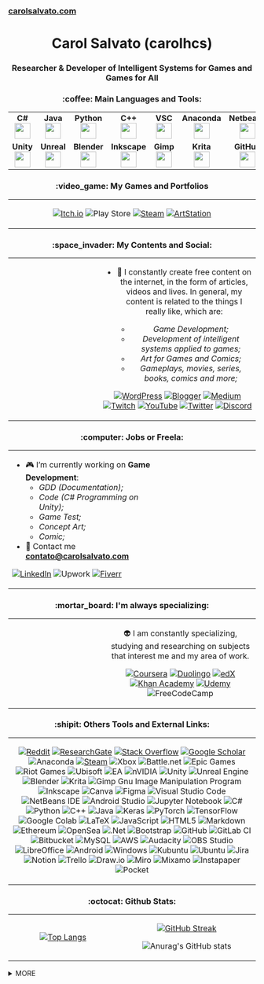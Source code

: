 ### [carolsalvato.com](https://carolsalvato.com)
<h1 align="center">Carol Salvato (carolhcs) </h1>
<h3 align="center">Researcher & Developer of Intelligent Systems for Games and Games for All</h3>

<!-- ----------------------------------------------------------------------------------------------------------------------------- -->

<h3 align="center">:coffee: Main Languages and Tools:</h3>

<table width="320px" align="center">
    <tbody>
        <tr valign="top">
            <td width="80px" align="center">
            <span><strong>C#</strong></span><br>
            <img height="32px" src="https://cdn.jsdelivr.net/gh/devicons/devicon/icons/csharp/csharp-original.svg">
            </td>
            <td width="80px" align="center">
            <span><strong>Java</strong></span><br>
            <img height="32" src="https://cdn.jsdelivr.net/gh/devicons/devicon/icons/java/java-original.svg">
            </td>
            <td width="80px" align="center">
            <span><strong>Python</strong></span><br>
            <img height="32" src="https://cdn.jsdelivr.net/gh/devicons/devicon/icons/python/python-original.svg">
            </td>
            <td width="80px" align="center">
            <span><strong>C++</strong></span><br>
            <img height="32px" src="https://cdn.jsdelivr.net/gh/devicons/devicon/icons/cplusplus/cplusplus-original.svg">
            </td>
	    <td width="80px" align="center">
            <span><strong>VSC</strong></span><br>
            <img height="32px" src="https://cdn.jsdelivr.net/gh/devicons/devicon/icons/vscode/vscode-original.svg">
	    </td>
	    <td width="80px" align="center">
            <span><strong>Anaconda</strong></span><br>
            <img height="32px" src="https://cdn.jsdelivr.net/gh/devicons/devicon/icons/anaconda/anaconda-original.svg">
	    </td>
	    <td width="80px" align="center">
            <span><strong>Netbeans</strong></span><br>
            <img height="32px" src="https://upload.wikimedia.org/wikipedia/commons/9/98/Apache_NetBeans_Logo.svg">
	    </td>
        </tr>
        <tr valign="top">
            <td width="80px" align="center">
            <span><strong>Unity</strong></span><br>
            <img height="32px" src="https://cdn.jsdelivr.net/gh/devicons/devicon/icons/unity/unity-original.svg">
            </td>
            <td width="80px" align="center">
            <span><strong>Unreal</strong></span><br>
            <img height="32px" src="https://cdn.jsdelivr.net/gh/devicons/devicon/icons/unrealengine/unrealengine-original.svg">
            </td>
            <td width="80px" align="center">
            <span><strong>Blender</strong></span><br>
            <img height="32px" src="https://cdn.jsdelivr.net/gh/devicons/devicon/icons/blender/blender-original.svg">
	    </td>
	    <td width="80px" align="center">
            <span><strong>Inkscape</strong></span><br>
            <img height="32px" src="https://cdn.jsdelivr.net/gh/devicons/devicon/icons/inkscape/inkscape-original.svg">
            </td>
            <td width="80px" align="center">
            <span><strong>Gimp</strong></span><br>
            <img height="32px" src="https://cdn.jsdelivr.net/gh/devicons/devicon/icons/gimp/gimp-original.svg">
            </td>
	    <td width="80px" align="center">
            <span><strong>Krita</strong></span><br>
            <img height="32px" src="https://upload.wikimedia.org/wikipedia/commons/6/63/Krita_Application_Logo.svg">
	    </td>
	    <td width="80px" align="center">
            <span><strong>GitHub</strong></span><br>
            <img height="32px" src="https://cdn.jsdelivr.net/gh/devicons/devicon/icons/github/github-original.svg">
	    </td>
        </tr>
    </tbody>
</table>

<!-- ----------------------------------------------------------------------------------------------------------------------------- -->

<h3 align="center">:video_game: My Games and Portfolios</h3>
<table width="500px" align="center">
<tbody>
<tr>
<td width="900px" align="center">

[![Itch.io](https://img.shields.io/badge/Itch-%23FF0B34.svg?style=for-the-badge&logo=Itch.io&logoColor=white)](https://carolsalvato.itch.io/)
![Play Store](https://img.shields.io/badge/Google_Play-414141?style=for-the-badge&logo=google-play&logoColor=white)
[![Steam](https://img.shields.io/badge/steam-%23000000.svg?style=for-the-badge&logo=steam&logoColor=white)](https://steamcommunity.com/id/carolhcs/)
[![ArtStation](https://img.shields.io/badge/ArtStation-13AFF0.svg?style=for-the-badge&logo=ArtStation&logoColor=white)](https://carolsalvato.artstation.com/)

</td>
</tr>
<tbody>
</table>

<!-- ----------------------------------------------------------------------------------------------------------------------------- -->
<!-- https://github.com/Ileriayo/markdown-badges  ou https://home.aveek.io/GitHub-Profile-Badges/-->

<h3 align="center">:space_invader: My Contents and Social:</h3>
<table width="500px" align="center">
<tbody>
<tr>
<td width="400px" align="center">

</td>
<td width="500px" align="center">

- :octopus: I constantly create free content on the internet, in the form of articles, videos and lives. In general, my content is related to the things I really like, which are:

  - *Game Development;*
  - *Development of intelligent systems applied to games;*
  - *Art for Games and Comics;*
  - *Gameplays, movies, series, books, comics and more;*

[![WordPress](https://img.shields.io/badge/CarolSalvato-%23117AC9.svg?style=for-the-badge&logo=WordPress&logoColor=white)](https://carolsalvato.com/)
[![Blogger](https://img.shields.io/badge/Blogger-FF5722?style=for-the-badge&logo=blogger&logoColor=white)](https://algamecode.blogspot.com/)
[![Medium](https://img.shields.io/badge/Medium-12100E?style=for-the-badge&logo=medium&logoColor=white)](https://medium.com/@carolhcs)
[![Twitch](https://img.shields.io/badge/Twitch-%239146FF.svg?style=for-the-badge&logo=Twitch&logoColor=white)](https://www.twitch.tv/carolsalvato)
[![YouTube](https://img.shields.io/badge/YouTube-%23FF0000.svg?style=for-the-badge&logo=YouTube&logoColor=white)](https://www.youtube.com/channel/UCvQvcK1CaBJULBCEUYoUyLA)
[![Twitter](https://img.shields.io/badge/Twitter-%231DA1F2.svg?style=for-the-badge&logo=Twitter&logoColor=white)](https://twitter.com/carol_HCS)
[![Discord](https://img.shields.io/badge/CarolSalvato-%237289DA.svg?style=for-the-badge&logo=discord&logoColor=white)](https://discord.gg/ZCxeZbaZCF)

</td>
</tr>
<tbody>
</table>


<!-- ----------------------------------------------------------------------------------------------------------------------------- -->

<h3 align="center">:computer: Jobs or Freela:</h3>
<table width="500px" align="center">
<tbody>
<tr>
<td width="400px">

- :video_game: I’m currently working on **Game Development**:
  - *GDD (Documentation);*
  - *Code (C# Programming on Unity);*
  - *Game Test;*
  - *Concept Art;*
  - *Comic;*
- :e-mail: Contact me **[contato@carolsalvato.com](https://algamecode.blogspot.com/)**

[![LinkedIn](https://img.shields.io/badge/linkedin-%230077B5.svg?style=for-the-badge&logo=linkedin&logoColor=white)](https://www.linkedin.com/in/h%C3%A9llen-caroline-salvato-23702191/)
![Upwork](https://img.shields.io/badge/UpWork-6FDA44?style=for-the-badge&logo=Upwork&logoColor=white)
[![Fiverr](https://img.shields.io/badge/fiverr-1DBF73?style=for-the-badge&logo=fiverr&logoColor=white)](https://br.fiverr.com/carolhcs)

</td>

<td width="500px" align="center">

</td>

</tr>
<tbody>
</table>

<!-- ------------------------------------------------------------------------------------------------------------------------------------------------- -->

<h3 align="center">:mortar_board: I'm always specializing:</h3>
<table width="500px" align="center">
<tbody>
<tr>
<td width="400px" align="center">

</td>
<td width="500px" align="center">

:alien: I am constantly specializing, studying and researching on subjects that interest me and my area of work.

[![Coursera](https://img.shields.io/badge/Coursera-%230056D2.svg?style=for-the-badge&logo=Coursera&logoColor=white)](https://www.coursera.org/user/cd9b5d4d4de4cb9f348e6d485bdaeb9b)
[![Duolingo](https://img.shields.io/badge/Duolingo-%234DC730.svg?style=for-the-badge&logo=Duolingo&logoColor=white)](https://www.duolingo.com/profile/carolhcs)
[![edX](https://img.shields.io/badge/edX-%2302262B.svg?style=for-the-badge&logo=edX&logoColor=white)](https://profile.edx.org/u/carolhcs)
[![Khan Academy](https://img.shields.io/badge/KhanAcademy-%2314BF96.svg?style=for-the-badge&logo=KhanAcademy&logoColor=white)](http://www.khanacademy.org/profile/carolhcs)
[![Udemy](https://img.shields.io/badge/Udemy-A435F0?style=for-the-badge&logo=Udemy&logoColor=white)](https://www.udemy.com/user/hellen-caroline-salvato/)
![FreeCodeCamp](https://img.shields.io/badge/Freecodecamp-%23123.svg?&style=for-the-badge&logo=freecodecamp&logoColor=green)

</td>
</tr>
<tbody>
</table>


<!-- ----------------------------------------------------------------------------------------------------------------------------- -->
<!-- https://github.com/Ileriayo/markdown-badges  ou https://home.aveek.io/GitHub-Profile-Badges/-->

<h3 align="center">:shipit: Others Tools and External Links:</h3>
<table width="500px" align="center">
<tbody>
<tr>
<td width="900px" align="center">

[![Reddit](https://img.shields.io/badge/Reddit-%23FF4500.svg?style=for-the-badge&logo=Reddit&logoColor=white)](https://www.reddit.com/user/carolhcs0)
[![ResearchGate](https://img.shields.io/badge/ResearchGate-00CCBB?style=for-the-badge&logo=ResearchGate&logoColor=white)](https://www.researchgate.net/profile/Hellen-Caroline-Salvato)
[![Stack Overflow](https://img.shields.io/badge/-Stackoverflow-FE7A16?style=for-the-badge&logo=stack-overflow&logoColor=white)](https://stackoverflow.com/users/10236383/carolhcs)
[![Google Scholar](https://img.shields.io/badge/Google%20Scholar-4285F4.svg?style=for-the-badge&logo=Google-Scholar&logoColor=white)](https://scholar.google.com.br/citations?user=3BWvD3oAAAAJ&hl=pt-BR)
![Anaconda](https://img.shields.io/badge/Anaconda-%2344A833.svg?style=for-the-badge&logo=anaconda&logoColor=white)
[![Steam](https://img.shields.io/badge/steam-%23000000.svg?style=for-the-badge&logo=steam&logoColor=white)](https://steamcommunity.com/id/carolhcs/)
![Xbox](https://img.shields.io/badge/xbox-%23107C10.svg?style=for-the-badge&logo=xbox&logoColor=white)
![Battle.net](https://img.shields.io/badge/battle.net-%2300AEFF.svg?style=for-the-badge&logo=battle.net&logoColor=white)
![Epic Games](https://img.shields.io/badge/epicgames-%23313131.svg?style=for-the-badge&logo=epicgames&logoColor=white)
![Riot Games](https://img.shields.io/badge/riotgames-D32936.svg?style=for-the-badge&logo=riotgames&logoColor=white)
![Ubisoft](https://img.shields.io/badge/Ubisoft-%23F5F5F5.svg?style=for-the-badge&logo=Ubisoft&logoColor=black)
![EA](https://img.shields.io/badge/ea-%23000000.svg?style=for-the-badge&logo=ea&logoColor=white)
![nVIDIA](https://img.shields.io/badge/nVIDIA-%2376B900.svg?style=for-the-badge&logo=nVIDIA&logoColor=white)
![Unity](https://img.shields.io/badge/unity-%23000000.svg?style=for-the-badge&logo=unity&logoColor=white)
![Unreal Engine](https://img.shields.io/badge/unrealengine-%23313131.svg?style=for-the-badge&logo=unrealengine&logoColor=white)
![Blender](https://img.shields.io/badge/blender-%23F5792A.svg?style=for-the-badge&logo=blender&logoColor=white)
![Krita](https://img.shields.io/badge/Krita-203759?style=for-the-badge&logo=krita&logoColor=EEF37B)
![Gimp Gnu Image Manipulation Program](https://img.shields.io/badge/Gimp-657D8B?style=for-the-badge&logo=gimp&logoColor=FFFFFF)
![Inkscape](https://img.shields.io/badge/Inkscape-e0e0e0?style=for-the-badge&logo=inkscape&logoColor=080A13)
![Canva](https://img.shields.io/badge/Canva-%2300C4CC.svg?style=for-the-badge&logo=Canva&logoColor=white)
![Figma](https://img.shields.io/badge/figma-%23F24E1E.svg?style=for-the-badge&logo=figma&logoColor=white)
![Visual Studio Code](https://img.shields.io/badge/Visual%20Studio%20Code-0078d7.svg?style=for-the-badge&logo=visual-studio-code&logoColor=white)
![NetBeans IDE](https://img.shields.io/badge/NetBeansIDE-1B6AC6.svg?style=for-the-badge&logo=apache-netbeans-ide&logoColor=white)
![Android Studio](https://img.shields.io/badge/Android%20Studio-3DDC84.svg?style=for-the-badge&logo=android-studio&logoColor=white)
![Jupyter Notebook](https://img.shields.io/badge/jupyter-%23FA0F00.svg?style=for-the-badge&logo=jupyter&logoColor=white)
![C#](https://img.shields.io/badge/c%23-%23239120.svg?style=for-the-badge&logo=c-sharp&logoColor=white)	
![Python](https://img.shields.io/badge/python-3670A0?style=for-the-badge&logo=python&logoColor=ffdd54)
![C++](https://img.shields.io/badge/c++-%2300599C.svg?style=for-the-badge&logo=c%2B%2B&logoColor=white)
![Java](https://img.shields.io/badge/java-%23ED8B00.svg?style=for-the-badge&logo=java&logoColor=white)
![Keras](https://img.shields.io/badge/Keras-%23D00000.svg?style=for-the-badge&logo=Keras&logoColor=white)
![PyTorch](https://img.shields.io/badge/PyTorch-%23EE4C2C.svg?style=for-the-badge&logo=PyTorch&logoColor=white)
![TensorFlow](https://img.shields.io/badge/TensorFlow-%23FF6F00.svg?style=for-the-badge&logo=TensorFlow&logoColor=white)
![Google Colab](https://img.shields.io/badge/Google%20Colab-F9AB00.svg?style=for-the-badge&logo=Google-Colab&logoColor=white)
![LaTeX](https://img.shields.io/badge/latex-%23008080.svg?style=for-the-badge&logo=latex&logoColor=white)
![JavaScript](https://img.shields.io/badge/javascript-%23323330.svg?style=for-the-badge&logo=javascript&logoColor=%23F7DF1E)
![HTML5](https://img.shields.io/badge/html5-%23E34F26.svg?style=for-the-badge&logo=html5&logoColor=white)
![Markdown](https://img.shields.io/badge/markdown-%23000000.svg?style=for-the-badge&logo=markdown&logoColor=white)
![Ethereum](https://img.shields.io/badge/Ethereum-3C3C3D?style=for-the-badge&logo=Ethereum&logoColor=white)
![OpenSea](https://img.shields.io/badge/OpenSea-%232081E2.svg?style=for-the-badge&logo=opensea&logoColor=white)
![.Net](https://img.shields.io/badge/.NET-5C2D91?style=for-the-badge&logo=.net&logoColor=white)
![Bootstrap](https://img.shields.io/badge/bootstrap-%23563D7C.svg?style=for-the-badge&logo=bootstrap&logoColor=white)
![GitHub](https://img.shields.io/badge/github-%23121011.svg?style=for-the-badge&logo=github&logoColor=white)
![GitLab CI](https://img.shields.io/badge/gitlab%20ci-%23181717.svg?style=for-the-badge&logo=gitlab&logoColor=white)
![Bitbucket](https://img.shields.io/badge/bitbucket-%230047B3.svg?style=for-the-badge&logo=bitbucket&logoColor=white)
![MySQL](https://img.shields.io/badge/mysql-%2300f.svg?style=for-the-badge&logo=mysql&logoColor=white)
![AWS](https://img.shields.io/badge/AWS-%23FF9900.svg?style=for-the-badge&logo=amazon-aws&logoColor=white)
![Audacity](https://img.shields.io/badge/Audacity-0000CC?style=for-the-badge&logo=audacity&logoColor=white)
![OBS Studio](https://img.shields.io/badge/OBS%20Studio-302E31.svg?style=for-the-badge&logo=OBS-Studio&logoColor=white)
![LibreOffice](https://img.shields.io/badge/LibreOffice-%2318A303?style=for-the-badge&logo=LibreOffice&logoColor=white)
![Android](https://img.shields.io/badge/Android-3DDC84?style=for-the-badge&logo=android&logoColor=white)
![Windows](https://img.shields.io/badge/Windows-0078D6?style=for-the-badge&logo=windows&logoColor=white)
![Kubuntu](https://img.shields.io/badge/-KUbuntu-%230079C1?style=for-the-badge&logo=kubuntu&logoColor=white)
![Ubuntu](https://img.shields.io/badge/Ubuntu-E95420?style=for-the-badge&logo=ubuntu&logoColor=white)
![Jira](https://img.shields.io/badge/jira-%230A0FFF.svg?style=for-the-badge&logo=jira&logoColor=white)
![Notion](https://img.shields.io/badge/Notion-%23000000.svg?style=for-the-badge&logo=notion&logoColor=white)
![Trello](https://img.shields.io/badge/Trello-%23026AA7.svg?style=for-the-badge&logo=Trello&logoColor=white)
![Draw.io](https://img.shields.io/badge/draw.io-F08705.svg?style=for-the-badge&logo=diagramsdotnet&logoColor=white)
![Miro](https://img.shields.io/badge/Miro-050038.svg?style=for-the-badge&logo=Miro&logoColor=white)
![Mixamo](https://img.shields.io/badge/Mixamo-FF0000.svg?style=for-the-badge&logo=Adobe&logoColor=white)
![Instapaper](https://img.shields.io/badge/Instapaper-1F1F1F.svg?style=for-the-badge&logo=Instapaper&logoColor=white)
![Pocket](https://img.shields.io/badge/Pocket-EF3F56.svg?style=for-the-badge&logo=Pocket&logoColor=white)
	
</td>
</tr>
<tbody>
</table>

<!-- ----------------------------------------------------------------------------------------------------------------------------- -->

<h3 align="center">:octocat: Github Stats:</h3>
<table width="900px" align="center">
<tbody>
<tr>
<td width="400px" align="center">

[![Top Langs](https://github-readme-stats.vercel.app/api/top-langs/?username=carolhcs&langs_count=10&theme=midnight-purple)](https://github.com/anuraghazra/github-readme-stats)

</td>

<td width="500px" align="center">
			
[![GitHub Streak](https://github-readme-streak-stats.herokuapp.com?user=carolhcs&theme=midnight-purple)](https://git.io/streak-stats)
			
![Anurag's GitHub stats](https://github-readme-stats.vercel.app/api?username=carolhcs&theme=midnight-purple&show_icons=true)
			
</td>
</tr>
<tbody>
</table>

<!-- ----------------------------------------------------------------------------------------------------------------------------- -->

<details><summary>MORE</summary>
<h3 align="left">Connect with me:</h3>
<p>
<p align="left">
<a href="https://twitter.com/carol_hcs" target="blank"><img align="center" src="https://cdn.jsdelivr.net/npm/simple-icons@3.0.1/icons/twitter.svg" alt="carol_hcs" height="30" width="40" /></a>
<a href="https://linkedin.com/in/héllen-caroline-salvato-23702191" target="blank"><img align="center" src="https://cdn.jsdelivr.net/npm/simple-icons@3.0.1/icons/linkedin.svg" alt="héllen-caroline-salvato-23702191" height="30" width="40" /></a>
<a href="https://fb.com/algamecode" target="blank"><img align="center" src="https://cdn.jsdelivr.net/npm/simple-icons@3.0.1/icons/facebook.svg" alt="algamecode" height="30" width="40" /></a>
<a href="https://instagram.com/carol.hcs" target="blank"><img align="center" src="https://cdn.jsdelivr.net/npm/simple-icons@3.0.1/icons/instagram.svg" alt="carol.hcs" height="30" width="40" /></a>
<a href="https://medium.com/@carolhcs" target="blank"><img align="center" src="https://cdn.jsdelivr.net/npm/simple-icons@3.0.1/icons/medium.svg" alt="@carolhcs" height="30" width="40" /></a>
<a href="https://www.youtube.com/channel/UCvQvcK1CaBJULBCEUYoUyLA" target="blank"><img align="center" src="https://cdn.jsdelivr.net/npm/simple-icons@3.0.1/icons/youtube.svg" alt="carol salvato" height="30" width="40" /></a>
</p>
<h3 align="left">Credits and References:</h3>
<p>

[Awesome GitHub Profile README](https://github.com/abhisheknaiidu/awesome-github-profile-readme)

[Emojis](https://gist.github.com/rxaviers/7360908)

[Badges](https://github.com/Ileriayo/markdown-badges)

[Badges](https://home.aveek.io/GitHub-Profile-Badges/)

[Sintaxe básica de escrita e formatação no GitHub](https://docs.github.com/pt/get-started/writing-on-github/getting-started-with-writing-and-formatting-on-github/basic-writing-and-formatting-syntax)

</p>
</p>
</details>



<!-- 
<p align="left"> <a href="https://github.com/ryo-ma/github-profile-trophy"><img src="https://github-profile-trophy.vercel.app/?username=carolhcs" alt="carolhcs" /></a> </p> -->
<!--
<a href="https://developer.android.com" target="_blank"> <img src="https://raw.githubusercontent.com/devicons/devicon/master/icons/android/android-original.svg" alt="android" width="40" height="40"/> </a>
<a href="https://www.w3schools.com/cpp/" target="_blank"> <img src="https://raw.githubusercontent.com/devicons/devicon/master/icons/cplusplus/cplusplus-original.svg" alt="cplusplus" width="40" height="40"/> </a>
<a href="https://www.w3schools.com/css/" target="_blank"> <img src="https://raw.githubusercontent.com/devicons/devicon/master/icons/css3/css3-original.svg" alt="css3" width="40" height="40"/> </a> 
<a href="https://www.w3.org/html/" target="_blank"> <img src="https://raw.githubusercontent.com/devicons/devicon/master/icons/html5/html5-original.svg" alt="html5" width="40" height="40"/> </a> 
<a href="https://developer.mozilla.org/en-US/docs/Web/JavaScript" target="_blank"> <img src="https://github.com/hussainweb/hussainweb/blob/main/icons/javascript.png?raw=true" alt="javascript" width="40" height="40"/> </a>
<a href="https://unrealengine.com/" target="_blank"> <img src="https://raw.githubusercontent.com/kenangundogan/fontisto/036b7eca71aab1bef8e6a0518f7329f13ed62f6b/icons/svg/brand/unreal-engine.svg" alt="unreal" width="40" height="40"/> </a>
<a href="https://pytorch.org/" target="_blank"> <img src="https://www.vectorlogo.zone/logos/pytorch/pytorch-icon.svg" alt="pytorch" width="40" height="40"/> </a> 

<a href="https://github.com/sponsors/terrytangyuan"><img src="https://img.shields.io/badge/Sponsors--_.svg?style=social&logo=github&logoColor=EA4AAA" alt="Sponsors"></a>
<p align="left"><a href="https://twitter.com/carol_hcs" target="blank"><img src="https://img.shields.io/twitter/follow/carol_hcs?logo=twitter&style=for-the-badge" alt="carol_hcs" /></a></p>
<p align="center">
	<a href="https://github.com/carolhcs"><img src="https://img.shields.io/github/followers/terrytangyuan.svg?label=GitHub&style=social" alt="GitHub"></a>
	<a href="https://twitter.com/carol_hcs"><img src="https://img.shields.io/twitter/follow/TerryTangYuan?label=Twitter&style=social" alt="Twitter"></a>
	<a href="https://www.linkedin.com/in/héllen-caroline-salvato-23702191"><img src="https://img.shields.io/badge/LinkedIn--_.svg?style=social&logo=linkedin" alt="LinkedIn"></a>
	<a href="https://scholar.google.com/citations?user=3BWvD3oAAAAJ&hl=pt-BR"><img src="https://img.shields.io/badge/Citations-1.2k-_.svg?style=social&logo=google-scholar" alt="Scholars"></a>
</p>
**carolhcs/carolhcs** is a ✨ _special_ ✨ repository because its `README.md` (this file) appears on your GitHub profile.
Here are some ideas to get you started:
- 🔭 I’m currently working on ...
-->
